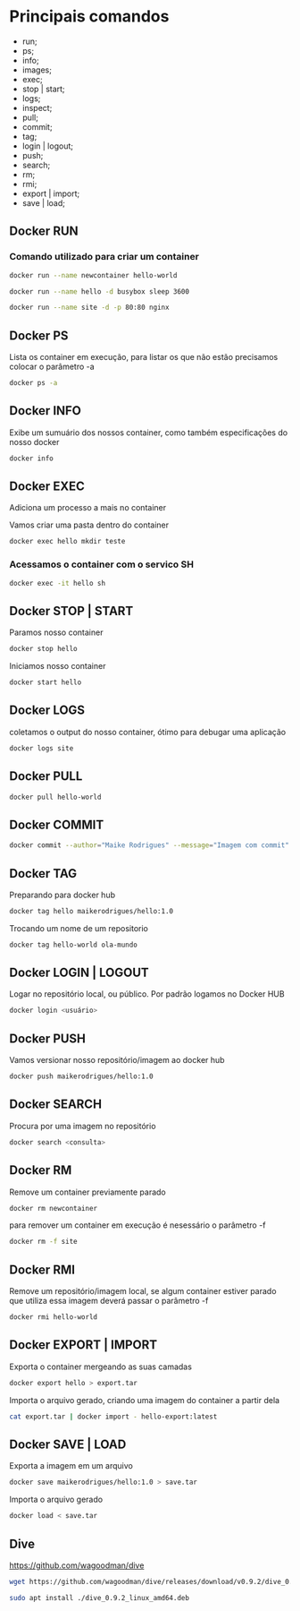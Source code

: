 # Principais comandos

- run;
- ps;
- info;
- images;
- exec;
- stop | start;
- logs;
- inspect;
- pull;
- commit;
- tag;
- login | logout;
- push;
- search;
- rm;
- rmi;
- export | import;
- save | load;

## Docker RUN

### Comando utilizado para criar um container

```bash
docker run --name newcontainer hello-world
```

```bash
docker run --name hello -d busybox sleep 3600
```

```bash
docker run --name site -d -p 80:80 nginx
```

## Docker PS

Lista os container em execução, para listar os que não estão precisamos colocar o parâmetro -a

```bash
docker ps -a
```

## Docker INFO

Exibe um sumuário dos nossos container, como também especificações do nosso docker

```bash
docker info
```

## Docker EXEC

Adiciona um processo a mais no container

Vamos criar uma pasta dentro do container

```bash
docker exec hello mkdir teste
```

### Acessamos o container com o servico SH

```bash
docker exec -it hello sh
```

## Docker STOP | START

Paramos nosso container

```bash
docker stop hello
```

Iniciamos nosso container

```bash
docker start hello
```

## Docker LOGS

coletamos o output do nosso container, ótimo para debugar uma aplicação

```bash
docker logs site
```

## Docker PULL

```bash
docker pull hello-world
```

## Docker COMMIT

```bash
docker commit --author="Maike Rodrigues" --message="Imagem com commit" hello hello
```

## Docker TAG

Preparando para docker hub

```bash
docker tag hello maikerodrigues/hello:1.0
```

Trocando um nome de um repositorio

```bash
docker tag hello-world ola-mundo
```

## Docker LOGIN | LOGOUT

Logar no repositório local, ou público. Por padrão logamos no Docker HUB

```bash
docker login <usuário>
```

## Docker PUSH

Vamos versionar nosso repositório/imagem ao docker hub

```bash
docker push maikerodrigues/hello:1.0
```

## Docker SEARCH

Procura por uma imagem no repositório

```bash
docker search <consulta>
```

## Docker RM

Remove um container previamente parado

```bash
docker rm newcontainer
```

para remover um container em execução é nesessário o parâmetro -f

```bash
docker rm -f site
```

## Docker RMI

Remove um repositório/imagem local, se algum container estiver parado que
utiliza essa imagem deverá passar o parâmetro -f

```bash
docker rmi hello-world
```

## Docker EXPORT | IMPORT

Exporta o container mergeando as suas camadas

```bash
docker export hello > export.tar
```

Importa o arquivo gerado, criando uma imagem do container a partir dela

```bash
cat export.tar | docker import - hello-export:latest
```

## Docker SAVE | LOAD

Exporta a imagem em um arquivo

```bash
docker save maikerodrigues/hello:1.0 > save.tar
```

Importa o arquivo gerado

```bash
docker load < save.tar
```

## Dive

https://github.com/wagoodman/dive

```bash
wget https://github.com/wagoodman/dive/releases/download/v0.9.2/dive_0.9.2_linux_amd64.deb
```

```bash
sudo apt install ./dive_0.9.2_linux_amd64.deb
```
